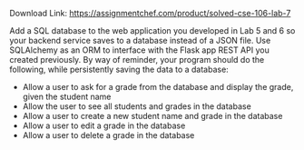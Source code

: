 Download Link: https://assignmentchef.com/product/solved-cse-106-lab-7
<br>



Add a SQL database to the web application you developed in Lab 5 and 6 so your backend service saves to a database instead of a JSON file. Use SQLAlchemy as an ORM to interface with the Flask app REST API you created previously. By way of reminder, your program should do the following, while persistently saving the data to a database:

<ul>

 <li>Allow a user to ask for a grade from the database and display the grade, given the student name</li>

 <li>Allow the user to see all students and grades in the database</li>

 <li>Allow a user to create a new student name and grade in the database</li>

 <li>Allow a user to edit a grade in the database</li>

 <li>Allow a user to delete a grade in the database</li>

</ul>